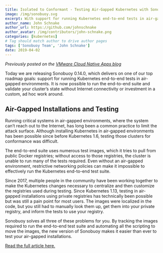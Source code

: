 ```yaml
---
title: Isolated to Conformant - Testing Air-Gapped Kubernetes with Sonobuoy 0.14
image: /img/sonobuoy.svg
excerpt: With support for running Kubernetes end-to-end tests in air-gapped environments, it is now possible to run the end-to-end suite and validate your cluster’s state without Internet connectivity.
author_name: John Schnake
author_url: https://github.com/johnschnake
author_avatar: /img/contributors/john-schnake.png
categories: [kubernetes]
# Tag should match author to drive author pages
tags: ['Sonobuoy Team', 'John Schnake']
date: 2019-04-02
---
```

_Previously posted on the [VMware Cloud Native Apps blog](https://blogs.vmware.com/cloudnative/)_

Today we are releasing Sonobuoy 0.14.0, which delivers on one of our top roadmap goals: support for running Kubernetes end-to-end tests in air-gapped environments. It is now possible to run the end-to-end suite and validate your cluster’s state without Internet connectivity or investment in a custom, ad hoc work around.

## Air-Gapped Installations and Testing

Running critical systems in air-gapped environments, where the system can’t reach out to the Internet, has long been a common practice to limit the attack surface. Although installing Kubernetes in air-gapped environments has been possible since before Kubernetes 1.6, testing those clusters for conformance was difficult.

The end-to-end suite uses numerous test images, which it tries to pull from public Docker registries; without access to those registries, the cluster is unable to run many of the tests required. Even without an air-gapped environment, restrictive networking policies can make it impossible to effectively run the Kubernetes end-to-end test suite.

Since 2017, multiple people in the community have been working together to make the Kubernetes changes necessary to centralize and then customize the registries used during testing. Since Kubernetes 1.13, testing in air-gapped installations using private registries has technically been possible but was still a pain point for most users. The images were localized in the code, but you still had to manually look them up, get them into your private registry, and inform the tests to use your registry.

Sonobuoy solves all three of these problems for you. By tracking the images required to run the end-to-end test suite and automating all the scripting to move the images, the new version of Sonobuoy makes it easier than ever to test your air-gapped installations.

[Read the full article here.](https://blogs.vmware.com/cloudnative/2019/04/02/testing-air-gapped-kubernetes-sonobuoy-0-14/)
